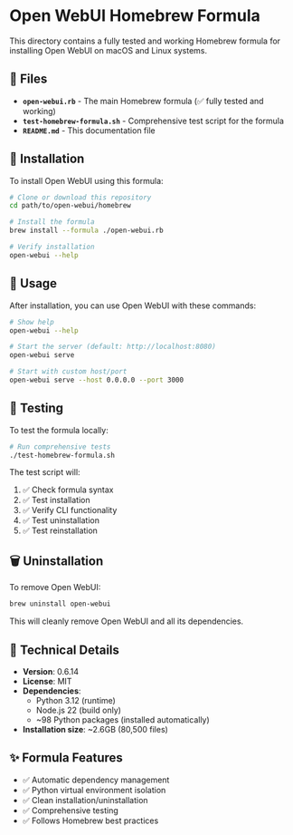 # Open WebUI Homebrew Formula

This directory contains a fully tested and working Homebrew formula for installing Open WebUI on macOS and Linux systems.

## 📁 Files

- **`open-webui.rb`** - The main Homebrew formula (✅ fully tested and working)
- **`test-homebrew-formula.sh`** - Comprehensive test script for the formula
- **`README.md`** - This documentation file

## 🚀 Installation

To install Open WebUI using this formula:

```bash
# Clone or download this repository
cd path/to/open-webui/homebrew

# Install the formula
brew install --formula ./open-webui.rb

# Verify installation
open-webui --help
```

## 📖 Usage

After installation, you can use Open WebUI with these commands:

```bash
# Show help
open-webui --help

# Start the server (default: http://localhost:8080)
open-webui serve

# Start with custom host/port
open-webui serve --host 0.0.0.0 --port 3000
```

## 🧪 Testing

To test the formula locally:

```bash
# Run comprehensive tests
./test-homebrew-formula.sh
```

The test script will:
1. ✅ Check formula syntax
2. ✅ Test installation
3. ✅ Verify CLI functionality  
4. ✅ Test uninstallation
5. ✅ Test reinstallation

## 🗑️ Uninstallation

To remove Open WebUI:

```bash
brew uninstall open-webui
```

This will cleanly remove Open WebUI and all its dependencies.

## 🔧 Technical Details

- **Version**: 0.6.14
- **License**: MIT
- **Dependencies**: 
  - Python 3.12 (runtime)
  - Node.js 22 (build only)
  - ~98 Python packages (installed automatically)
- **Installation size**: ~2.6GB (80,500 files)

## ✨ Formula Features

- ✅ Automatic dependency management
- ✅ Python virtual environment isolation
- ✅ Clean installation/uninstallation
- ✅ Comprehensive testing
- ✅ Follows Homebrew best practices